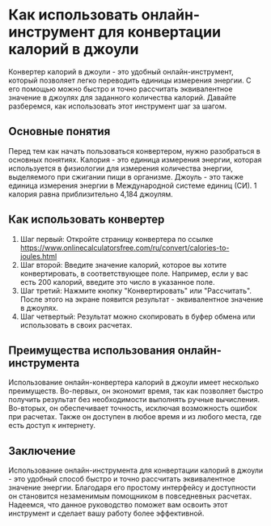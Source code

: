 Как использовать онлайн-инструмент для конвертации калорий в джоули
===================================================================

Конвертер калорий в джоули - это удобный онлайн-инструмент, который позволяет легко переводить единицы измерения энергии. С его помощью можно быстро и точно рассчитать эквивалентное значение в джоулях для заданного количества калорий. Давайте разберемся, как использовать этот инструмент шаг за шагом.

Основные понятия
----------------

Перед тем как начать пользоваться конвертером, нужно разобраться в основных понятиях. Калория - это единица измерения энергии, которая используется в физиологии для измерения количества энергии, выделяемого при сжигании пищи в организме. Джоуль - это также единица измерения энергии в Международной системе единиц (СИ). 1 калория равна приблизительно 4,184 джоулям.

Как использовать конвертер
--------------------------

1. Шаг первый: Откройте страницу конвертера по ссылке <https://www.onlinecalculatorsfree.com/ru/convert/calories-to-joules.html>
2. Шаг второй: Введите значение калорий, которое вы хотите конвертировать, в соответствующее поле. Например, если у вас есть 200 калорий, введите это число в указанное поле.
3. Шаг третий: Нажмите кнопку "Конвертировать" или "Рассчитать". После этого на экране появится результат - эквивалентное значение в джоулях.
4. Шаг четвертый: Результат можно скопировать в буфер обмена или использовать в своих расчетах.

Преимущества использования онлайн-инструмента
---------------------------------------------

Использование онлайн-конвертера калорий в джоули имеет несколько преимуществ. Во-первых, он экономит время, так как позволяет быстро получить результат без необходимости выполнять ручные вычисления. Во-вторых, он обеспечивает точность, исключая возможность ошибок при расчетах. Также он доступен в любое время и из любого места, где есть доступ к интернету.

Заключение
----------

Использование онлайн-инструмента для конвертации калорий в джоули - это удобный способ быстро и точно рассчитать эквивалентное значение энергии. Благодаря его простому интерфейсу и доступности он становится незаменимым помощником в повседневных расчетах. Надеемся, что данное руководство поможет вам освоить этот инструмент и сделает вашу работу более эффективной.